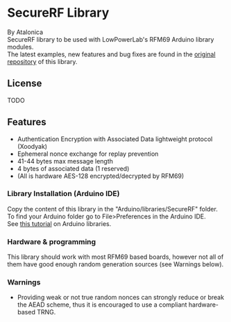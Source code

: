 # SecureRF Library

By Atalonica
<br/>
SecureRF library to be used with LowPowerLab's RFM69 Arduino library modules.
<br/>
The latest examples, new features and bug fixes are found in the [original repository](https://github.com/Atalonica/SecureRF) of this library.

## License
TODO

## Features
- Authentication Encryption with Associated Data lightweight protocol (Xoodyak)
- Ephemeral nonce exchange for replay prevention
- 41-44 bytes max message length
- 4 bytes of associated data (1 reserved)
- (All is hardware AES-128 encrypted/decrypted by RFM69)

### Library Installation (Arduino IDE)
Copy the content of this library in the "Arduino/libraries/SecureRF" folder.
<br />
To find your Arduino folder go to File>Preferences in the Arduino IDE.
<br/>
See [this tutorial](https://www.arduino.cc/en/Guide/Libraries) on Arduino libraries.

### Hardware & programming
This library should work with most RFM69 based boards, however not all of them have good enough random generation sources (see Warnings below).

### Warnings
- Providing weak or not true random nonces can strongly reduce or break the AEAD scheme, thus it is encouraged to use a compliant hardware-based TRNG.
